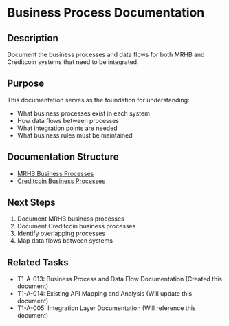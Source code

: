# Business Process Documentation

## Description
Document the business processes and data flows for both MRHB and Creditcoin systems that need to be integrated.

## Purpose
This documentation serves as the foundation for understanding:
- What business processes exist in each system
- How data flows between processes
- What integration points are needed
- What business rules must be maintained

## Documentation Structure
- [MRHB Business Processes](mrhb-processes.md)
- [Creditcoin Business Processes](creditcoin-processes.md)

## Next Steps
1. Document MRHB business processes
2. Document Creditcoin business processes
3. Identify overlapping processes
4. Map data flows between systems

## Related Tasks
- T1-A-013: Business Process and Data Flow Documentation (Created this document)
- T1-A-014: Existing API Mapping and Analysis (Will update this document)
- T1-A-005: Integration Layer Documentation (Will reference this document) 